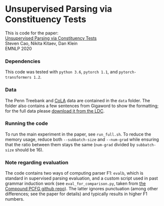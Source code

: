 # Unsupervised Parsing via Constituency Tests
This is code for the paper:  
[Unsupervised Parsing via Constituency Tests](https://www.aclweb.org/anthology/2020.emnlp-main.389/)  
Steven Cao, Nikita Kitaev, Dan Klein  
EMNLP 2020  
### Dependencies
This code was tested with `python 3.6`, `pytorch 1.1`, and `pytorch-transformers 1.2`.
### Data
The Penn Treebank and [CoLA](https://nyu-mll.github.io/CoLA/) data are contained in the `data` folder. The folder also contains a few sentences from Gigaword to show the formatting; for the full data please [download it from the LDC](https://catalog.ldc.upenn.edu/LDC2011T07).
### Running the code
To run the main experiment in the paper, see `run_full.sh`. To reduce the memory usage, reduce both `--subbatch-size` and `--num-grad` while ensuring that the ratio between them stays the same (`num-grad` divided by `subbatch-size` should be 16).
### Note regarding evaluation
The code contains two ways of computing parser F1: `evalb`, which is standard in supervised parsing evaluation, and a custom script used in past grammar induction work (see `eval_for_comparison.py`, taken from [the Compound PCFG github repo](https://github.com/harvardnlp/compound-pcfg)). The latter ignores punctuation (among other differences; see the paper for details) and typically results in higher F1 numbers.
